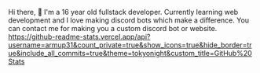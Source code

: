 Hi there, 👋 I'm a 16 year old fullstack developer. Currently learning web development and I love making discord bots which make a difference. You can contact me for making you a custom discord bot or website.
https://github-readme-stats.vercel.app/api?username=armup31&count_private=true&show_icons=true&hide_border=true&include_all_commits=true&theme=tokyonight&custom_title=GitHub%20Stats

